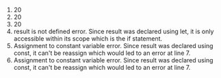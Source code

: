 1. 20
2. 20
3. 20
4. result is not defined error. Since result was declared using let, it is only accessible within its scope which is the if statement.
5. Assignment to constant variable error. Since result was declared using const, it can't be reassign which would led to an error at line 7.
6. Assignment to constant variable error. Since result was declared using const, it can't be reassign which would led to an error at line 7.